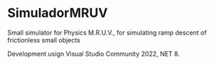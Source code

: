 # SimuladorMRUV
Small simulator for Physics M.R.U.V., for simulating ramp descent of frictionless small objects

Development usign Visual Studio Community 2022, NET 8.

